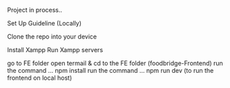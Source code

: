 Project in process..


Set Up Guideline (Locally)



Clone the repo into your device

Install Xampp
Run Xampp servers 

go to FE folder
open termail & cd to the FE folder (foodbridge-Frontend)
run the command ... npm install
run the command ... npm run dev    (to run the frontend on local host)


